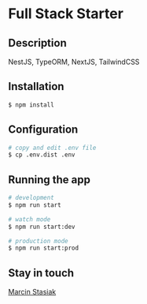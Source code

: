 # Full Stack Starter

## Description

NestJS, TypeORM, NextJS, TailwindCSS 

## Installation

```bash
$ npm install
```

## Configuration
```bash
# copy and edit .env file
$ cp .env.dist .env
```

## Running the app

```bash
# development
$ npm run start

# watch mode
$ npm run start:dev

# production mode
$ npm run start:prod
```

## Stay in touch

[Marcin Stasiak](https://marcinstasiak.pl/)